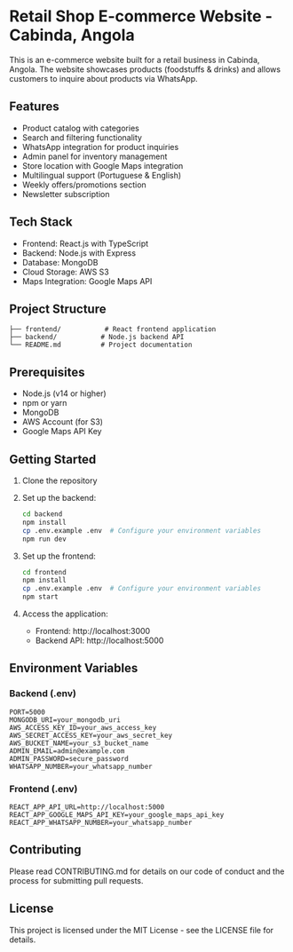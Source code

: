 # Retail Shop E-commerce Website - Cabinda, Angola

This is an e-commerce website built for a retail business in Cabinda, Angola. The website showcases products (foodstuffs & drinks) and allows customers to inquire about products via WhatsApp.

## Features

- Product catalog with categories
- Search and filtering functionality
- WhatsApp integration for product inquiries
- Admin panel for inventory management
- Store location with Google Maps integration
- Multilingual support (Portuguese & English)
- Weekly offers/promotions section
- Newsletter subscription

## Tech Stack

- Frontend: React.js with TypeScript
- Backend: Node.js with Express
- Database: MongoDB
- Cloud Storage: AWS S3
- Maps Integration: Google Maps API

## Project Structure

```
├── frontend/           # React frontend application
├── backend/           # Node.js backend API
└── README.md          # Project documentation
```

## Prerequisites

- Node.js (v14 or higher)
- npm or yarn
- MongoDB
- AWS Account (for S3)
- Google Maps API Key

## Getting Started

1. Clone the repository
2. Set up the backend:
   ```bash
   cd backend
   npm install
   cp .env.example .env  # Configure your environment variables
   npm run dev
   ```

3. Set up the frontend:
   ```bash
   cd frontend
   npm install
   cp .env.example .env  # Configure your environment variables
   npm start
   ```

4. Access the application:
   - Frontend: http://localhost:3000
   - Backend API: http://localhost:5000

## Environment Variables

### Backend (.env)
```
PORT=5000
MONGODB_URI=your_mongodb_uri
AWS_ACCESS_KEY_ID=your_aws_access_key
AWS_SECRET_ACCESS_KEY=your_aws_secret_key
AWS_BUCKET_NAME=your_s3_bucket_name
ADMIN_EMAIL=admin@example.com
ADMIN_PASSWORD=secure_password
WHATSAPP_NUMBER=your_whatsapp_number
```

### Frontend (.env)
```
REACT_APP_API_URL=http://localhost:5000
REACT_APP_GOOGLE_MAPS_API_KEY=your_google_maps_api_key
REACT_APP_WHATSAPP_NUMBER=your_whatsapp_number
```

## Contributing

Please read CONTRIBUTING.md for details on our code of conduct and the process for submitting pull requests.

## License

This project is licensed under the MIT License - see the LICENSE file for details. 
